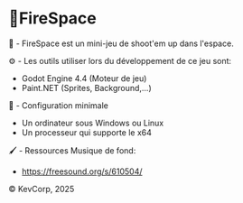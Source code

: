 # :rocket:FireSpace

:rocket: - FireSpace est un mini-jeu de shoot'em up dans l'espace.  

:gear: - Les outils utiliser lors du développement de ce jeu sont:

- Godot Engine 4.4 (Moteur de jeu)
- Paint.NET (Sprites, Background,...)

:wrench: - Configuration minimale
- Un ordinateur sous Windows ou Linux 
- Un processeur qui supporte le x64

🖌️ - Ressources
Musique de fond:

- https://freesound.org/s/610504/

© KevCorp, 2025 
